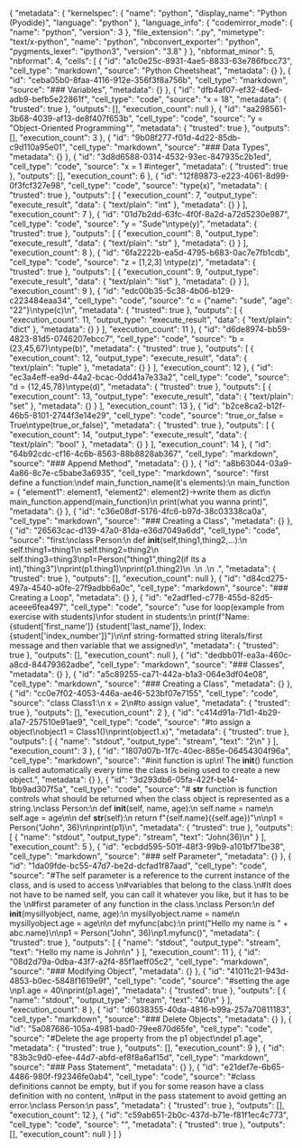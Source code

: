 {
  "metadata": {
    "kernelspec": {
      "name": "python",
      "display_name": "Python (Pyodide)",
      "language": "python"
    },
    "language_info": {
      "codemirror_mode": {
        "name": "python",
        "version": 3
      },
      "file_extension": ".py",
      "mimetype": "text/x-python",
      "name": "python",
      "nbconvert_exporter": "python",
      "pygments_lexer": "ipython3",
      "version": "3.8"
    }
  },
  "nbformat_minor": 5,
  "nbformat": 4,
  "cells": [
    {
      "id": "a1c0e25c-8931-4ae5-8833-63e786fbcc73",
      "cell_type": "markdown",
      "source": "Python Cheetsheat",
      "metadata": {}
    },
    {
      "id": "ceba05b0-8faa-4116-912e-356f3f8a756b",
      "cell_type": "markdown",
      "source": "### Variables",
      "metadata": {}
    },
    {
      "id": "dfb4af07-ef32-46ed-adb9-befb5e22861f",
      "cell_type": "code",
      "source": "x = 18",
      "metadata": {
        "trusted": true
      },
      "outputs": [],
      "execution_count": null
    },
    {
      "id": "aa298561-3b68-4039-af13-de8f407f653b",
      "cell_type": "code",
      "source": "y = \"Object-Oriented Programming\"",
      "metadata": {
        "trusted": true
      },
      "outputs": [],
      "execution_count": 3
    },
    {
      "id": "9b08f277-f01d-4d22-85db-c9d110a95e01",
      "cell_type": "markdown",
      "source": "### Data Types",
      "metadata": {}
    },
    {
      "id": "3d8d6588-0314-4532-93ec-847935c2b1ed",
      "cell_type": "code",
      "source": "x = 1 #integer",
      "metadata": {
        "trusted": true
      },
      "outputs": [],
      "execution_count": 6
    },
    {
      "id": "12f89873-e223-4061-8d99-0f3fcf327e98",
      "cell_type": "code",
      "source": "type(x)",
      "metadata": {
        "trusted": true
      },
      "outputs": [
        {
          "execution_count": 7,
          "output_type": "execute_result",
          "data": {
            "text/plain": "int"
          },
          "metadata": {}
        }
      ],
      "execution_count": 7
    },
    {
      "id": "01d7b2dd-63fc-4f0f-8a2d-a72d5230e987",
      "cell_type": "code",
      "source": "y = \"Sude\"\ntype(y)",
      "metadata": {
        "trusted": true
      },
      "outputs": [
        {
          "execution_count": 8,
          "output_type": "execute_result",
          "data": {
            "text/plain": "str"
          },
          "metadata": {}
        }
      ],
      "execution_count": 8
    },
    {
      "id": "6fa2222b-ea5d-4795-b683-0ac7e7fb1cdb",
      "cell_type": "code",
      "source": "z = [1,2,3] \ntype(z)",
      "metadata": {
        "trusted": true
      },
      "outputs": [
        {
          "execution_count": 9,
          "output_type": "execute_result",
          "data": {
            "text/plain": "list"
          },
          "metadata": {}
        }
      ],
      "execution_count": 9
    },
    {
      "id": "edc00b35-5c38-4b06-b129-c223484eaa34",
      "cell_type": "code",
      "source": "c = {\"name\": \"sude\", \"age\": \"22\"}\ntype(c)\n",
      "metadata": {
        "trusted": true
      },
      "outputs": [
        {
          "execution_count": 11,
          "output_type": "execute_result",
          "data": {
            "text/plain": "dict"
          },
          "metadata": {}
        }
      ],
      "execution_count": 11
    },
    {
      "id": "d6de8974-bb59-4823-81d5-0746207ebcc7",
      "cell_type": "code",
      "source": "b = (23,45,67)\ntype(b)",
      "metadata": {
        "trusted": true
      },
      "outputs": [
        {
          "execution_count": 12,
          "output_type": "execute_result",
          "data": {
            "text/plain": "tuple"
          },
          "metadata": {}
        }
      ],
      "execution_count": 12
    },
    {
      "id": "ec3a4eff-ea9d-44a2-bcac-0dd41a7e33a2",
      "cell_type": "code",
      "source": "d = {12,45,78}\ntype(d)",
      "metadata": {
        "trusted": true
      },
      "outputs": [
        {
          "execution_count": 13,
          "output_type": "execute_result",
          "data": {
            "text/plain": "set"
          },
          "metadata": {}
        }
      ],
      "execution_count": 13
    },
    {
      "id": "b2ce8ca2-b12f-46b5-8101-2744f3e14e29",
      "cell_type": "code",
      "source": "true_or_false = True\ntype(true_or_false)",
      "metadata": {
        "trusted": true
      },
      "outputs": [
        {
          "execution_count": 14,
          "output_type": "execute_result",
          "data": {
            "text/plain": "bool"
          },
          "metadata": {}
        }
      ],
      "execution_count": 14
    },
    {
      "id": "64b92cdc-cf16-4c6b-8563-88b8828ab367",
      "cell_type": "markdown",
      "source": "### Append Method",
      "metadata": {}
    },
    {
      "id": "a8b63044-03a9-4a86-8c7e-c5babe3a6935",
      "cell_type": "markdown",
      "source": "first define a function:\ndef main_function_name(it's elements):\n    main_function = { \"element1\": element1, \"element2\": element2}->write them as dict\n    main_function.append(main_function)\n    print(what you wanna print)",
      "metadata": {}
    },
    {
      "id": "c36e08df-5176-4fc6-b97d-38c03338ca0a",
      "cell_type": "markdown",
      "source": "### Creating a Class",
      "metadata": {}
    },
    {
      "id": "26563cac-d139-47a0-81da-e36d7049a6dd",
      "cell_type": "code",
      "source": "first:\nclass Person:\n    def __init__(self,thing1,thing2,...):\n        self.thing1=thing1\n        self.thing2=thing2\n        self.thing3=thing3\np1=Person(\"thing1\",thing2(if its a int),\"thing3\")\nprint(p1.thing1)\nprint(p1.thing2)\n    .\n    .\n    .",
      "metadata": {
        "trusted": true
      },
      "outputs": [],
      "execution_count": null
    },
    {
      "id": "d84cd275-497a-4540-a0fe-27f9adbb6a0c",
      "cell_type": "markdown",
      "source": "### Creating a Loop",
      "metadata": {}
    },
    {
      "id": "e2adf1ed-c778-455d-82d5-aceee6fea497",
      "cell_type": "code",
      "source": "use for loop(example from exercise with students)\nfor student in students:\n    print(f\"Name: {student['first_name']} {student['last_name']}, Index: {student['index_number']}\")\n\nf string-formatted string literals/first message and then variable that we assigned\n",
      "metadata": {
        "trusted": true
      },
      "outputs": [],
      "execution_count": null
    },
    {
      "id": "dedbb01f-ea3a-460c-a8cd-84479362adbe",
      "cell_type": "markdown",
      "source": "### Classes",
      "metadata": {}
    },
    {
      "id": "a5c89255-ca71-442a-b1a3-064e3df04e08",
      "cell_type": "markdown",
      "source": "###  Creating a Class",
      "metadata": {}
    },
    {
      "id": "cc0e7f02-4053-446a-ae46-523bf07e7155",
      "cell_type": "code",
      "source": "class Class1:\n    x = 2\n#to assign value",
      "metadata": {
        "trusted": true
      },
      "outputs": [],
      "execution_count": 2
    },
    {
      "id": "c414d91a-71d1-4b29-a1a7-257510e91ae9",
      "cell_type": "code",
      "source": "#to assign a object\nobject1 = Class1()\nprint(object1.x)",
      "metadata": {
        "trusted": true
      },
      "outputs": [
        {
          "name": "stdout",
          "output_type": "stream",
          "text": "2\n"
        }
      ],
      "execution_count": 3
    },
    {
      "id": "1807d07b-1f7c-40ec-885e-06454304f96a",
      "cell_type": "markdown",
      "source": "#init function is up\n! The __init__() function is called automatically every time the class is being used to create a new object.",
      "metadata": {}
    },
    {
      "id": "3d293db6-05fa-422f-be14-1bb9ad307f5a",
      "cell_type": "code",
      "source": "# __str__ function is function controls what should be returned when the class object is represented as a string.\nclass Person:\n  def __init__(self, name, age):\n    self.name = name\n    self.age = age\n\n  def __str__(self):\n    return f\"{self.name}({self.age})\"\n\np1 = Person(\"John\", 36)\n\nprint(p1)\n",
      "metadata": {
        "trusted": true
      },
      "outputs": [
        {
          "name": "stdout",
          "output_type": "stream",
          "text": "John(36)\n"
        }
      ],
      "execution_count": 5
    },
    {
      "id": "ecbdd595-501f-48f3-99b9-a101bf71be38",
      "cell_type": "markdown",
      "source": "### self Parameter",
      "metadata": {}
    },
    {
      "id": "1da09fde-bc55-47d7-be2d-dcfad1f87aad",
      "cell_type": "code",
      "source": "#The self parameter is a reference to the current instance of the class, and is used to access \n#variables that belong to the class.\n#It does not have to be named self, you can call it whatever you like, but it has to be the \n#first parameter of any function in the class.\nclass Person:\n  def __init__(mysillyobject, name, age):\n    mysillyobject.name = name\n    mysillyobject.age = age\n\n  def myfunc(abc):\n    print(\"Hello my name is \" + abc.name)\n\np1 = Person(\"John\", 36)\np1.myfunc()",
      "metadata": {
        "trusted": true
      },
      "outputs": [
        {
          "name": "stdout",
          "output_type": "stream",
          "text": "Hello my name is John\n"
        }
      ],
      "execution_count": 11
    },
    {
      "id": "08d2d79a-0dba-43f7-a2f4-85f1aeff05c2",
      "cell_type": "markdown",
      "source": "### Modifying Object",
      "metadata": {}
    },
    {
      "id": "41011c21-943d-4853-b0ec-5848f1619e9f",
      "cell_type": "code",
      "source": "#setting the age \np1.age = 40\nprint(p1.age)",
      "metadata": {
        "trusted": true
      },
      "outputs": [
        {
          "name": "stdout",
          "output_type": "stream",
          "text": "40\n"
        }
      ],
      "execution_count": 8
    },
    {
      "id": "d6038355-40da-4816-b99a-257a70811183",
      "cell_type": "markdown",
      "source": "### Delete Objects",
      "metadata": {}
    },
    {
      "id": "5a087686-105a-4981-bad0-79ee870d65fe",
      "cell_type": "code",
      "source": "#Delete the age property from the p1 object\ndel p1.age",
      "metadata": {
        "trusted": true
      },
      "outputs": [],
      "execution_count": 9
    },
    {
      "id": "83b3c9d0-efee-44d7-abfd-ef8f8a6af15d",
      "cell_type": "markdown",
      "source": "### Pass Statement",
      "metadata": {}
    },
    {
      "id": "e21def7e-6b65-4486-980f-f92346fe0ab4",
      "cell_type": "code",
      "source": "#class definitions cannot be empty, but if you for some reason have a class definition with no content, \n#put in the pass statement to avoid getting an error.\nclass Person:\n  pass",
      "metadata": {
        "trusted": true
      },
      "outputs": [],
      "execution_count": 12
    },
    {
      "id": "c59ab651-2b0c-437d-b71e-f81f1ec4c773",
      "cell_type": "code",
      "source": "",
      "metadata": {
        "trusted": true
      },
      "outputs": [],
      "execution_count": null
    }
  ]
}